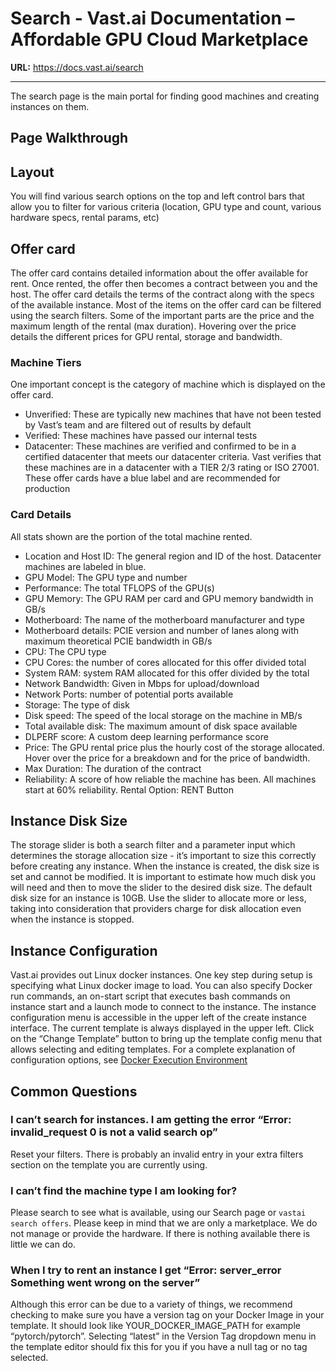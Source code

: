 # Search - Vast.ai Documentation – Affordable GPU Cloud Marketplace

**URL:** https://docs.vast.ai/search

---

The search page is the main portal for finding good machines and creating instances on them.

## Page Walkthrough

## Layout

You will find various search options on the top and left control bars that allow you to filter for various criteria (location, GPU type and count, various hardware specs, rental params, etc)

## Offer card

The offer card contains detailed information about the offer available for rent. Once rented, the offer then becomes a contract between you and the host. The offer card details the terms of the contract along with the specs of the available instance. Most of the items on the offer card can be filtered using the search filters. Some of the important parts are the price and the maximum length of the rental (max duration). Hovering over the price details the different prices for GPU rental, storage and bandwidth.

### Machine Tiers

One important concept is the category of machine which is displayed on the offer card.

*   Unverified: These are typically new machines that have not been tested by Vast’s team and are filtered out of results by default
*   Verified: These machines have passed our internal tests
*   Datacenter: These machines are verified and confirmed to be in a certified datacenter that meets our datacenter criteria. Vast verifies that these machines are in a datacenter with a TIER 2/3 rating or ISO 27001. These offer cards have a blue label and are recommended for production

### Card Details

All stats shown are the portion of the total machine rented.

*   Location and Host ID: The general region and ID of the host. Datacenter machines are labeled in blue.
*   GPU Model: The GPU type and number
*   Performance: The total TFLOPS of the GPU(s)
*   GPU Memory: The GPU RAM per card and GPU memory bandwidth in GB/s
*   Motherboard: The name of the motherboard manufacturer and type
*   Motherboard details: PCIE version and number of lanes along with maximum theoretical PCIE bandwidth in GB/s
*   CPU: The CPU type
*   CPU Cores: the number of cores allocated for this offer divided total
*   System RAM: system RAM allocated for this offer divided by the total
*   Network Bandwidth: Given in Mbps for upload/download
*   Network Ports: number of potential ports available
*   Storage: The type of disk
*   Disk speed: The speed of the local storage on the machine in MB/s
*   Total available disk: The maximum amount of disk space available
*   DLPERF score: A custom deep learning performance score
*   Price: The GPU rental price plus the hourly cost of the storage allocated. Hover over the price for a breakdown and for the price of bandwidth.
*   Max Duration: The duration of the contract
*   Reliability: A score of how reliable the machine has been. All machines start at 60% reliability. Rental Option: RENT Button

## Instance Disk Size

The storage slider is both a search filter and a parameter input which determines the storage allocation size - it’s important to size this correctly before creating any instance. When the instance is created, the disk size is set and cannot be modified. It is important to estimate how much disk you will need and then to move the slider to the desired disk size. The default disk size for an instance is 10GB. Use the slider to allocate more or less, taking into consideration that providers charge for disk allocation even when the instance is stopped.

## Instance Configuration

Vast.ai provides out Linux docker instances. One key step during setup is specifying what Linux docker image to load. You can also specify Docker run commands, an on-start script that executes bash commands on instance start and a launch mode to connect to the instance. The instance configuration menu is accessible in the upper left of the create instance interface. The current template is always displayed in the upper left. Click on the “Change Template” button to bring up the template config menu that allows selecting and editing templates. For a complete explanation of configuration options, see [Docker Execution Environment](https://docs.vast.ai/instances/docker-execution-environment)

## Common Questions

### I can’t search for instances. I am getting the error “Error: invalid\_request 0 is not a valid search op”

Reset your filters. There is probably an invalid entry in your extra filters section on the template you are currently using.

### I can’t find the machine type I am looking for?

Please search to see what is available, using our Search page or `vastai search offers`. Please keep in mind that we are only a marketplace. We do not manage or provide the hardware. If there is nothing available there is little we can do.

### When I try to rent an instance I get “Error: server\_error Something went wrong on the server”

Although this error can be due to a variety of things, we recommend checking to make sure you have a version tag on your Docker Image in your template. It should look like YOUR\_DOCKER\_IMAGE\_PATH for example “pytorch/pytorch”. Selecting “latest” in the Version Tag dropdown menu in the template editor should fix this for you if you have a null tag or no tag selected.